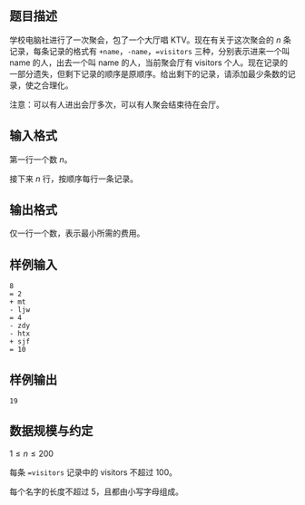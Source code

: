 ## 题目描述

学校电脑社进行了一次聚会，包了一个大厅唱 KTV。现在有关于这次聚会的 $n$ 条记录，每条记录的格式有 `+name`，`-name`，`=visitors` 三种，分别表示进来一个叫 name 的人，出去一个叫 name 的人，当前聚会厅有 visitors 个人。现在记录的一部分遗失，但剩下记录的顺序是原顺序。给出剩下的记录，请添加最少条数的记录，使之合理化。

注意：可以有人进出会厅多次，可以有人聚会结束待在会厅。

## 输入格式

第一行一个数 $n$。

接下来 $n$ 行，按顺序每行一条记录。

## 输出格式

仅一行一个数，表示最小所需的费用。

## 样例输入
```plain
8
= 2
+ mt
- ljw
= 4
- zdy
- htx
+ sjf
= 10
```
## 样例输出
```plain
19
```
## 数据规模与约定

$1\le n\le 200$

每条 `=visitors` 记录中的 visitors 不超过 $100$。

每个名字的长度不超过 $5$，且都由小写字母组成。